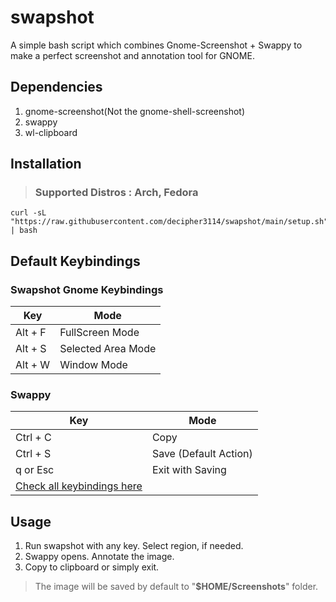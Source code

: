 # swapshot

A simple bash script which combines Gnome-Screenshot + Swappy to make a perfect screenshot and annotation tool for GNOME.

## Dependencies
1. gnome-screenshot(Not the gnome-shell-screenshot)
2. swappy
3. wl-clipboard

## Installation

> ### **Supported Distros** : Arch, Fedora

```
curl -sL "https://raw.githubusercontent.com/decipher3114/swapshot/main/setup.sh" | bash
```

## Default Keybindings

### Swapshot Gnome Keybindings
| Key     | Mode               |
|---------|--------------------|
| Alt + F | FullScreen Mode    |
| Alt + S | Selected Area Mode |
| Alt + W | Window Mode        |

### Swappy 
| Key      | Mode                  |
|----------|-----------------------|
| Ctrl + C | Copy                  |
| Ctrl + S | Save (Default Action) |
| q or Esc | Exit with Saving      |
| [Check all keybindings here](https://github.com/jtheoof/swappy#keyboard-shortcuts) |


## Usage

1. Run swapshot with any key. Select region, if needed.
2. Swappy opens. Annotate the image.
3. Copy to clipboard or simply exit.
> The image will be saved by default to "**$HOME/Screenshots**" folder.